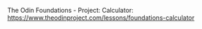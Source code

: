 The Odin Foundations - Project: Calculator:
https://www.theodinproject.com/lessons/foundations-calculator
